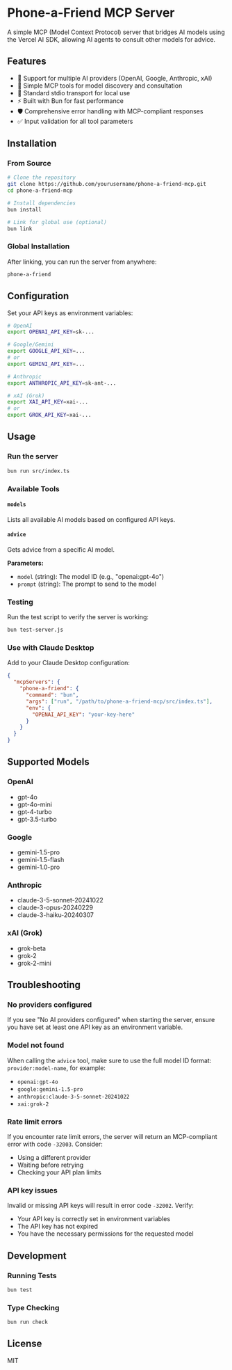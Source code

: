 # Phone-a-Friend MCP Server

A simple MCP (Model Context Protocol) server that bridges AI models using the Vercel AI SDK, allowing AI agents to consult other models for advice.

## Features

- 🤖 Support for multiple AI providers (OpenAI, Google, Anthropic, xAI)
- 🔧 Simple MCP tools for model discovery and consultation
- 📡 Standard stdio transport for local use
- ⚡ Built with Bun for fast performance
- 🛡️ Comprehensive error handling with MCP-compliant responses
- ✅ Input validation for all tool parameters

## Installation

### From Source

```bash
# Clone the repository
git clone https://github.com/yourusername/phone-a-friend-mcp.git
cd phone-a-friend-mcp

# Install dependencies
bun install

# Link for global use (optional)
bun link
```

### Global Installation

After linking, you can run the server from anywhere:

```bash
phone-a-friend
```

## Configuration

Set your API keys as environment variables:

```bash
# OpenAI
export OPENAI_API_KEY=sk-...

# Google/Gemini
export GOOGLE_API_KEY=...
# or
export GEMINI_API_KEY=...

# Anthropic
export ANTHROPIC_API_KEY=sk-ant-...

# xAI (Grok)
export XAI_API_KEY=xai-...
# or
export GROK_API_KEY=xai-...
```

## Usage

### Run the server

```bash
bun run src/index.ts
```

### Available Tools

#### `models`
Lists all available AI models based on configured API keys.

#### `advice`
Gets advice from a specific AI model.

**Parameters:**
- `model` (string): The model ID (e.g., "openai:gpt-4o")
- `prompt` (string): The prompt to send to the model

### Testing

Run the test script to verify the server is working:

```bash
bun test-server.js
```

### Use with Claude Desktop

Add to your Claude Desktop configuration:

```json
{
  "mcpServers": {
    "phone-a-friend": {
      "command": "bun",
      "args": ["run", "/path/to/phone-a-friend-mcp/src/index.ts"],
      "env": {
        "OPENAI_API_KEY": "your-key-here"
      }
    }
  }
}
```

## Supported Models

### OpenAI
- gpt-4o
- gpt-4o-mini
- gpt-4-turbo
- gpt-3.5-turbo

### Google
- gemini-1.5-pro
- gemini-1.5-flash
- gemini-1.0-pro

### Anthropic
- claude-3-5-sonnet-20241022
- claude-3-opus-20240229
- claude-3-haiku-20240307

### xAI (Grok)
- grok-beta
- grok-2
- grok-2-mini

## Troubleshooting

### No providers configured

If you see "No AI providers configured" when starting the server, ensure you have set at least one API key as an environment variable.

### Model not found

When calling the `advice` tool, make sure to use the full model ID format: `provider:model-name`, for example:
- `openai:gpt-4o`
- `google:gemini-1.5-pro`
- `anthropic:claude-3-5-sonnet-20241022`
- `xai:grok-2`

### Rate limit errors

If you encounter rate limit errors, the server will return an MCP-compliant error with code `-32003`. Consider:
- Using a different provider
- Waiting before retrying
- Checking your API plan limits

### API key issues

Invalid or missing API keys will result in error code `-32002`. Verify:
- Your API key is correctly set in environment variables
- The API key has not expired
- You have the necessary permissions for the requested model

## Development

### Running Tests

```bash
bun test
```

### Type Checking

```bash
bun run check
```

## License

MIT